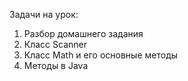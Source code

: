 Задачи на урок:
1. Разбор домашнего задания
2. Класс Scanner
3. Класс Math и его основные методы
4. Методы в Java
